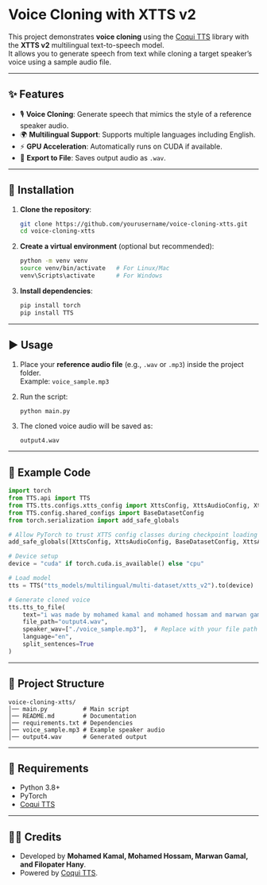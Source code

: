 # Voice Cloning with XTTS v2

This project demonstrates **voice cloning** using the [Coqui TTS](https://github.com/coqui-ai/TTS) library with the **XTTS v2** multilingual text-to-speech model.  
It allows you to generate speech from text while cloning a target speaker’s voice using a sample audio file.

---

## ✨ Features
- 🎙️ **Voice Cloning**: Generate speech that mimics the style of a reference speaker audio.  
- 🌍 **Multilingual Support**: Supports multiple languages including English.  
- ⚡ **GPU Acceleration**: Automatically runs on CUDA if available.  
- 📄 **Export to File**: Saves output audio as `.wav`.

---

## 🚀 Installation

1. **Clone the repository**:
   ```bash
   git clone https://github.com/yourusername/voice-cloning-xtts.git
   cd voice-cloning-xtts
   ```

2. **Create a virtual environment** (optional but recommended):
   ```bash
   python -m venv venv
   source venv/bin/activate   # For Linux/Mac
   venv\Scripts\activate      # For Windows
   ```

3. **Install dependencies**:
   ```bash
   pip install torch
   pip install TTS
   ```

---

## ▶️ Usage

1. Place your **reference audio file** (e.g., `.wav` or `.mp3`) inside the project folder.  
   Example: `voice_sample.mp3`

2. Run the script:
   ```bash
   python main.py
   ```

3. The cloned voice audio will be saved as:
   ```
   output4.wav
   ```

---

## 📝 Example Code

```python
import torch
from TTS.api import TTS
from TTS.tts.configs.xtts_config import XttsConfig, XttsAudioConfig, XttsArgs
from TTS.config.shared_configs import BaseDatasetConfig
from torch.serialization import add_safe_globals

# Allow PyTorch to trust XTTS config classes during checkpoint loading
add_safe_globals([XttsConfig, XttsAudioConfig, BaseDatasetConfig, XttsArgs])

# Device setup
device = "cuda" if torch.cuda.is_available() else "cpu"

# Load model
tts = TTS("tts_models/multilingual/multi-dataset/xtts_v2").to(device)

# Generate cloned voice
tts.tts_to_file(
    text="i was made by mohamed kamal and mohamed hossam and marwan gamal and filopater hany",
    file_path="output4.wav",
    speaker_wav=["./voice_sample.mp3"],  # Replace with your file path
    language="en",
    split_sentences=True
)
```

---

## 📂 Project Structure
```
voice-cloning-xtts/
│── main.py          # Main script
│── README.md        # Documentation
│── requirements.txt # Dependencies
│── voice_sample.mp3 # Example speaker audio
│── output4.wav      # Generated output
```

---

## 📌 Requirements

- Python 3.8+
- PyTorch
- [Coqui TTS](https://github.com/coqui-ai/TTS)

---

## 👨‍💻 Credits
- Developed by **Mohamed Kamal, Mohamed Hossam, Marwan Gamal, and Filopater Hany**.  
- Powered by [Coqui TTS](https://github.com/coqui-ai/TTS).
